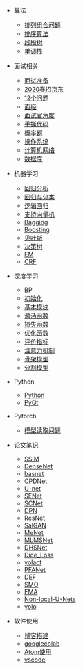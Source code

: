 
* 算法
  * [排列组合问题](./docs/算法/排列组合问题.md)
  * [排序算法](./docs/算法/排序算法.md)
  * [线段树](./docs/算法/线段树.md)
  * [单调栈](./docs/算法/单调栈.md)

* 面试相关
  * [面试准备](./docs/面试/a-1备战面试.md)
  * [2020春招京东](./docs/面试/京东.md)
  * [12个问题](./docs/面试/12个问题.md)
  * [面经](./docs/面试/面经.md)
  * [面试官角度](./docs/面试/面试官角度.md)
  * [手撕代码](./docs/面试/手撕代码.md)
  * [概率题](./docs/面试/概率题.md)
  * [操作系统](./docs/面试/操作系统.md)
  * [计算机网络](./docs/面试/计算机网络.md)
  * [数据库](./docs/面试/数据库.md)
* 机器学习

  * [回归分析](./docs/机器学习/2019-4-4-回归分析.md)
  * [回归与分类](./docs/机器学习/2019-4-18-回归与分类.md)
  * [逻辑回归](./docs/机器学习/LR.md)
  * [支持向量机](./docs/机器学习/SVM.md)
  * [Bagging](./docs/机器学习/Bagging.md)
  * [Boosting](./docs/机器学习/Boosting.md)
  * [贝叶斯](./docs/机器学习/Bayes.md)
  * [决策树](./docs/机器学习/DT.md)
  * [EM](./docs/机器学习/EM.md)
  * [CRF](./docs/机器学习/CRF.md)



* 深度学习
  * [BP](./docs/深度学习/BP.md)
  * [初始化](./docs/深度学习/初始化.md)
  * [基本模块](./docs/深度学习/基本模块.md)
  * [激活函数](./docs/深度学习/激活函数.md)
  * [损失函数](./docs/深度学习/损失函数.md)
  * [优化函数](./docs/深度学习/优化函数.md)
  * [评价指标](./docs/深度学习/评价指标.md)
  * [注意力机制](./docs/深度学习/注意力机制.md)
  * [骨架模型](./docs/深度学习/骨架模型.md)
  * [分割模型](./docs/深度学习/分割模型.md)


* Python

  * [Python](./docs/Python/e-1Python.md)
  * [PyQt](./docs/Python/pyqtbug.md)

* Pytorch

  * [模型读取问题](./docs/Pytorch/2019-4-15-pytorch模型读取问题.md)
* 论文笔记

  * [SSIM](./docs/论文笔记/SSIM.md)
  * [DenseNet](./docs/论文笔记/DenseNet.md)
  * [basnet](./docs/论文笔记/BASNet.md)
  * [CPDNet](./docs/论文笔记/CPDNet.md)
  * [U-net](./docs/论文笔记/U-net.md)
  * [SENet](./docs/论文笔记/SENet.md)
  * [SCNet](./docs/论文笔记/SCNet.md)
  * [DPN](./docs/论文笔记/DPN.md)
  * [ResNet](./docs/论文笔记/ResNet.md)
  * [SalGAN](./docs/论文笔记/SalGAN.md)
  * [MeNet](./docs/论文笔记/MENet.md)
  * [MLMSNet](./docs/论文笔记/MLMSNet.md)
  * [DHSNet](./docs/论文笔记/DHSNet.md)
  * [Dice_Loss](./docs/论文笔记/Dice_loss.md)
  * [yolact](./docs/论文笔记/yolact.md)
  * [PFANet](./docs/论文笔记/fpa.md)
  * [DEF](./docs/论文笔记/def.md)
  * [SMO](./docs/论文笔记/smo.md)
  * [EMA](./docs/论文笔记/EMA.md)
  * [Non-local-U-Nets](./docs/论文笔记/Non-local-U-Nets.md)
  * [yolo](./docs/论文笔记/yolo系列.md)
  


* 软件使用
  * [博客搭建](./docs/软件问题/2019-4-15-个人博客搭建脱坑路.md)
  * [googlecolab](./docs/软件问题/googlecolab.md)
  * [Atom使用](./docs/软件问题/Atom使用.md)
  * [vscode](./docs/软件问题/Vscode使用.md)
